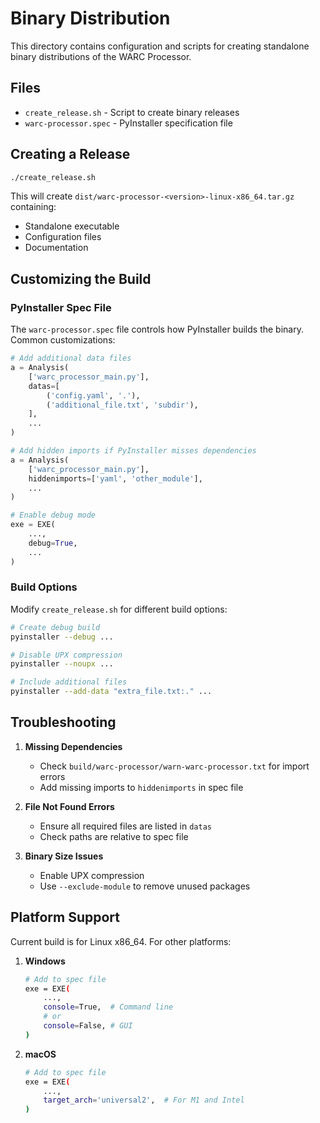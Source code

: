 # Binary Distribution

This directory contains configuration and scripts for creating standalone binary distributions of the WARC Processor.

## Files
- `create_release.sh` - Script to create binary releases
- `warc-processor.spec` - PyInstaller specification file

## Creating a Release

```bash
./create_release.sh
```

This will create `dist/warc-processor-<version>-linux-x86_64.tar.gz` containing:
- Standalone executable
- Configuration files
- Documentation

## Customizing the Build

### PyInstaller Spec File
The `warc-processor.spec` file controls how PyInstaller builds the binary. Common customizations:

```python
# Add additional data files
a = Analysis(
    ['warc_processor_main.py'],
    datas=[
        ('config.yaml', '.'),
        ('additional_file.txt', 'subdir'),
    ],
    ...
)

# Add hidden imports if PyInstaller misses dependencies
a = Analysis(
    ['warc_processor_main.py'],
    hiddenimports=['yaml', 'other_module'],
    ...
)

# Enable debug mode
exe = EXE(
    ...,
    debug=True,
    ...
)
```

### Build Options

Modify `create_release.sh` for different build options:

```bash
# Create debug build
pyinstaller --debug ...

# Disable UPX compression
pyinstaller --noupx ...

# Include additional files
pyinstaller --add-data "extra_file.txt:." ...
```

## Troubleshooting

1. **Missing Dependencies**
   - Check `build/warc-processor/warn-warc-processor.txt` for import errors
   - Add missing imports to `hiddenimports` in spec file

2. **File Not Found Errors**
   - Ensure all required files are listed in `datas`
   - Check paths are relative to spec file

3. **Binary Size Issues**
   - Enable UPX compression
   - Use `--exclude-module` to remove unused packages

## Platform Support

Current build is for Linux x86_64. For other platforms:

1. **Windows**
   ```bash
   # Add to spec file
   exe = EXE(
       ...,
       console=True,  # Command line
       # or
       console=False, # GUI
   )
   ```

2. **macOS**
   ```bash
   # Add to spec file
   exe = EXE(
       ...,
       target_arch='universal2',  # For M1 and Intel
   )
   ```
